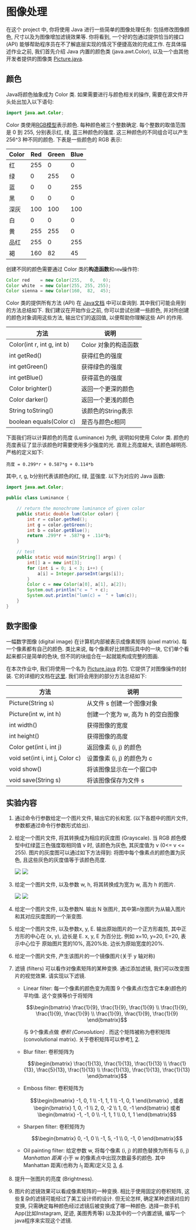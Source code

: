 # 图像处理

在这个 project 中, 你将使用 Java 进行一些简单的图像处理任务: 包括修改图像颜色, 尺寸以及为图像增加滤镜效果等. 你将看到, 一个好的包通过提供恰当的接口 (API) 能够帮助程序员在不了解底层实现的情况下便捷高效的完成工作. 
在具体描述作业之前, 我们首先介绍 Java 内置的颜色类 (java.awt.Color), 
以及一个由其他开发者提供的图像类 [Picture.java](Picture.java).

## 颜色 

Java将颜色抽象成为 Color 类. 如果需要进行与颜色相关的操作, 
需要在源文件开头处出加入以下语句:

```java
import java.awt.Color;
```

Color 类使用[RGB模型](https://en.wikipedia.org/wiki/RGB_color_model)表示颜色. 
每种颜色被三个整数确定. 每个整数的取值范围是 0 到 255,
分别表示红, 绿, 蓝三种颜色的强度. 这三种颜色的不同组合可以产生 256^3 种不同的颜色.
下表是一些颜色的 RGB 表示:

|Color      |Red    |Green    |Blue|
|-----    |-----   |------   |-----|
|红       |  255   |     0   |    0
|绿       |    0   |   255   |    0
|蓝       |    0   |     0   |  255
|黑       |    0   |     0   |    0
|深灰     |  100   |   100   |  100
|白       |    0   |     0   |    0
|黄       |  255   |   255   |    0
|品红     |  255   |     0   |  255
|褐       |  160   |    82   |   45

创建不同的颜色需要通过 Color 类的**构造函数**和`new`操作符:

```java
Color red    = new Color(255,   0,   0);  
Color white  = new Color(255, 255, 255);  
Color sienna = new Color(160,  82,  45);
```

Color 类的提供所有方法 (API) 在 
[Java文档](http://docs.oracle.com/javase/6/docs/api/java/awt/Color.html)
中可以查询到. 其中我们可能会用到的方法总结如下. 我们建议在开始作业之前, 你可以尝试创建一些颜色, 并对所创建的颜色对象调用这些方法, 输出它们的返回值, 以便帮助你理解这些 API 的作用. 

|方法  |说明|
|---|---|
|Color(int r, int g, int b)  |Color 对象的构造函数|
|int getRed()                |获得红色的强度|
|int getGreen()              |获得绿色的强度|
|int getBlue()               |获得蓝色的强度|
|Color brighter()            |返回一个更深的颜色|
|Color darker()              |返回一个更浅的颜色|
|String toString()           |该颜色的String表示|
|boolean equals(Color c)     |是否与颜色c相同|

下面我们将以计算颜色的亮度 (Luminance) 为例, 说明如何使用 Color 类.
颜色的亮度表征了显示该颜色时需要使用多少强度的光. 直观上亮度越大, 该颜色越明亮. 
严格的定义如下:

```
亮度 = 0.299*r + 0.587*g + 0.114*b
```

其中, r, g, b分别代表该颜色的红, 绿, 蓝强度. 以下为对应的 Java 函数:

```java
import java.awt.Color;

public class Luminance {

    // return the monochrome luminance of given color
    public static double lum(Color color) {
        int r = color.getRed();
        int g = color.getGreen();
        int b = color.getBlue();
        return .299*r + .587*g + .114*b;
    }

    // test 
    public static void main(String[] args) {
        int[] a = new int[3];
        for (int i = 0; i < 3; i++) {
            a[i] = Integer.parseInt(args[i]);
        }
        Color c = new Color(a[0], a[1], a[2]);
        System.out.println("c = " + c);
        System.out.println("lum(c) =  " + lum(c));
    }
}
```

## 数字图像 

一幅数字图像 (digital image) 在计算机内部被表示成像素矩阵 (pixel matrix).
每一个像素都有自己的颜色. 类比来说, 每个像素好比拼图玩具中的一块, 
它们单个看起来都只是简单的色块, 但不同的块组合在一起就能构成完整的图画. 

在本次作业中, 我们将使用一个名为 [Picture.java](Picture.java) 的包.
它提供了对图像操作的封装. 
它的详细的文档在[这里](Picture/Picture.html). 
我们将会用到的部分方法总结如下:

|方法  |说明|
|---|---|
|Picture(String s)               |从文件 s 创建一个图像对象|
|Picture(int w, int h)           |创建一个宽为 w, 高为 h 的空白图像|
|int width()                     |获得图像的宽度|
|int height()                    |获得图像的高度|
|Color get(int i, int j)         |返回像素 (i, j) 的颜色|
|void set(int i, int j, Color c) |设置像素 (i, j) 的颜色为 c|
|void show()                     |将该图像显示在一个窗口中|
|void save(String s)             |将该图像保存为文件 s|

## 实验内容

1. 通过命令行参数给定一个图片文件, 输出它的长和宽. (以下各题中的图片文件, 参数都通过命令行参数形式给出).

2. 给定一个图片文件, 将其转换成为相应的灰度图 (Grayscale). 当 RGB 颜色模型中红绿蓝三色强度取相同值 v 时, 该颜色为灰色, 其灰度值为 v (0<= v <= 255). 图片的灰度图可以通过如下方法得到: 将图中每个像素点的颜色置为灰色, 且这些灰色的灰度值等于该颜色亮度.

    ![](images/baboon.jpg) ![](images/baboon-grayscale.jpg)

3. 给定一个图片文件, 以及参数 w, h, 将其转换成为宽为 w, 高为 h 的图片.

    ![](images/mandrill200x400.jpg) ![](images/mandrill200x200.jpg)

4. 给定一个图片文件, 以及参数N. 输出 N 张图片, 其中第n张图片为从输入图片和其对应灰度图的一个渐变图. 

<!--
5. 给定一个图片文件, 输出一个它的矩形剪裁, 要求尽量去除图片中的空白边界 (automatic cropping). 
-->

5. 给定一个图片文件, 以及参数x, y, E. 输出原始图片的一个正方形裁剪, 其中正方形的中心在 (x, y), 边长是 E. x, y, E 为百分比. 例如 x=10, y=20, E=20, 表示中心位于 原始图片宽的10%, 高20%处. 边长为原始宽度的20%.

6. 给定一个图片文件, 产生该图片的一个镜像图片(关于 y 轴对称)

7. 滤镜 (filters) 可以看作对像素矩阵的某种变换. 通过添加滤镜, 我们可以改变图片的视觉效果. 请实现以下滤镜.
    * Linear filter: 每一个像素的颜色变为周围 9 个像素点(包含它本身)颜色的平均值. 这个变换等价于将矩阵 

      ```math
      \begin{bmatrix} \frac{1}{9}, \frac{1}{9}, \frac{1}{9} \\ \frac{1}{9}, \frac{1}{9}, \frac{1}{9} \\ \frac{1}{9}, \frac{1}{9}, \frac{1}{9} \end{bmatrix}
      ```
    
      与 9个像素点做 *卷积 (Convolution)* . 而这个矩阵被称为卷积矩阵 (convolutional matrix). 关于卷积矩阵可以参考[1](https://en.wikipedia.org/wiki/Kernel_(image_processing)), [2](https://docs.gimp.org/2.6/en/plug-in-convmatrix.html).

    * Blur filter: 卷积矩阵为 

      ```math
      \begin{bmatrix} \frac{1}{13}, \frac{1}{13}, \frac{1}{13} \\ \frac{1}{13}, \frac{5}{13}, \frac{1}{13} \\ \frac{1}{13}, \frac{1}{13}, \frac{1}{13} \end{bmatrix}
      ```

    * Emboss filter: 卷积矩阵为 

      ```math
      \begin{bmatrix} -1, 0, 1 \\ -1, 1, 1 \\ -1, 0, 1 \end{bmatrix} , 或者 \begin{bmatrix} 1, 0, -1 \\ 2, 0, -2 \\ 1, 0, -1 \end{bmatrix} 或者 \begin{bmatrix} -1, -1, 0 \\ -1, 1, 1 \\ 0, 1, 1 \end{bmatrix}
      ```


    * Sharpen filter: 卷积矩阵为 

      ```math
      \begin{bmatrix} 0, -1, 0 \\ -1, 5, -1 \\ 0, -1, 0 \end{bmatrix}
      ```


    * Oil painting filter: 给定参数 w, 将每个像素 (i, j) 的颜色替换为所有与 (i, j) *Manhattan 距离* 小于 w 的像素点中出现次数最多的颜色. 其中 Manhattan 距离(也称为 $l_1$ 距离)定义见 [3](https://en.wikipedia.org/wiki/Taxicab_geometry), [4](http://mathworld.wolfram.com/TaxicabMetric.html).

8. 提升一张图片的亮度 (Brightness).

9. 图片的滤镜效果可以看成像素矩阵的一种变换. 相比于使用固定的卷积矩阵, 这些复杂的滤镜可能经过了美工设计师的设计. 但无论怎样, 确定某种滤镜对应的变换, 只需确定每种颜色经过滤镜后被变换成了哪一种颜色. 选择一款手机App(比如Instagram, 足迹, 美图秀秀等) 以及其中的一个内置滤镜, 编写一个java程序来实现这个滤镜.


